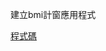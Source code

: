 建立bmi計窗應用程式

[程式碼](https://github.com/mrlinyin2024/__11304_python_2024_tvdi__/blob/main/homework/%E6%9E%97%E4%BD%91%E7%A9%8E/issue216/issue216.py)
